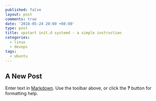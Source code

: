 ```yaml
---
published: false
layout: post
comments: true
date: '2018-05-24 20:00 +08:00'
type: post
title: upstart init.d systemd - a simple instruction
categories:
  - linux
  - devops
tags:
  - ubuntu
---
```

## A New Post

Enter text in [Markdown](http://daringfireball.net/projects/markdown/). Use the toolbar above, or click the **?** button for formatting help.
